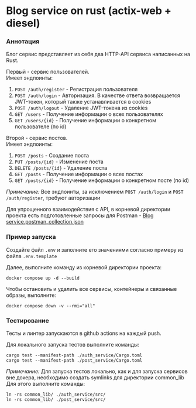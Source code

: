 # Blog service on rust (actix-web + diesel)

### Аннотация
Блог сервис представляет из себя два HTTP-API сервиса написанных на Rust.  

Первый - сервис пользователей.  
Имеет эндпоинты: 
1. ```POST /auth/register``` - Регистрация пользователя
1. ```POST /auth/login``` - Авторизация. В качестве ответа возвращается JWT-токен, который также устанавливается в cookies
1. ```POST /auth/logout``` - Удаление JWT-токена из cookies
1. ```GET /users``` - Получение информации о всех пользователях
1. ```GET /users/{id}``` - Получение информации о конкретном пользователе (по id)

Второй - сервис постов.  
Имеет эндпоинты:
1. ```POST /posts``` - Создание поста
1. ```PUT /posts/{id}``` - Изменение поста
1. ```DELETE /posts/{id}``` - Удаление поста
1. ```GET /posts``` - Получение информации о всех постах
1. ```GET /posts/{id}``` - Получение информации о конкретном посте (по id)

_Примечание:_ Все эндпоинты, за исключением ```POST /auth/login``` и ```POST /auth/register```, требуют авторизации

Для упрощенного взаимодействия с API, в корневой директории проекта есть подготовленные запросы для Postman - [Blog service.postman_collection.json](Blog%20service.postman_collection.json)

### Пример запуска
Создайте файл ```.env``` и заполните его значениями согласно примеру из файла ```.env.template```

Далее, выполните команду из корневой директории проекта:
```shell
docker compose up -d --build
```
Чтобы остановить и удалить все сервисы, контейнеры и связанные образы, выполните:
```shell
docker compose down -v --rmi="all"
```

### Тестирование

Тесты и линтер запускаются в github actions на каждый push.

Для локального запуска тестов выполните команды:
```shell
cargo test --manifest-path ./auth_service/Cargo.toml
cargo test --manifest-path ./post_service/Cargo.toml
```

_Примечание:_ Для запуска тестов локально, как и для запуска сервисов вне докера, необходимо создать symlinks для директории common_lib  
Для этого выполните команды:
```shell
ln -rs common_lib/ ./auth_service/src/
ln -rs common_lib/ ./post_service/src/
```






